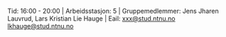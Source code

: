 Tid: 16:00 - 20:00 | Arbeidsstasjon: 5 | Gruppemedlemmer: Jens Jharen Lauvrud, Lars Kristian Lie Hauge | Eail: xxx@stud.ntnu.no  lkhauge@stud.ntnu.no



